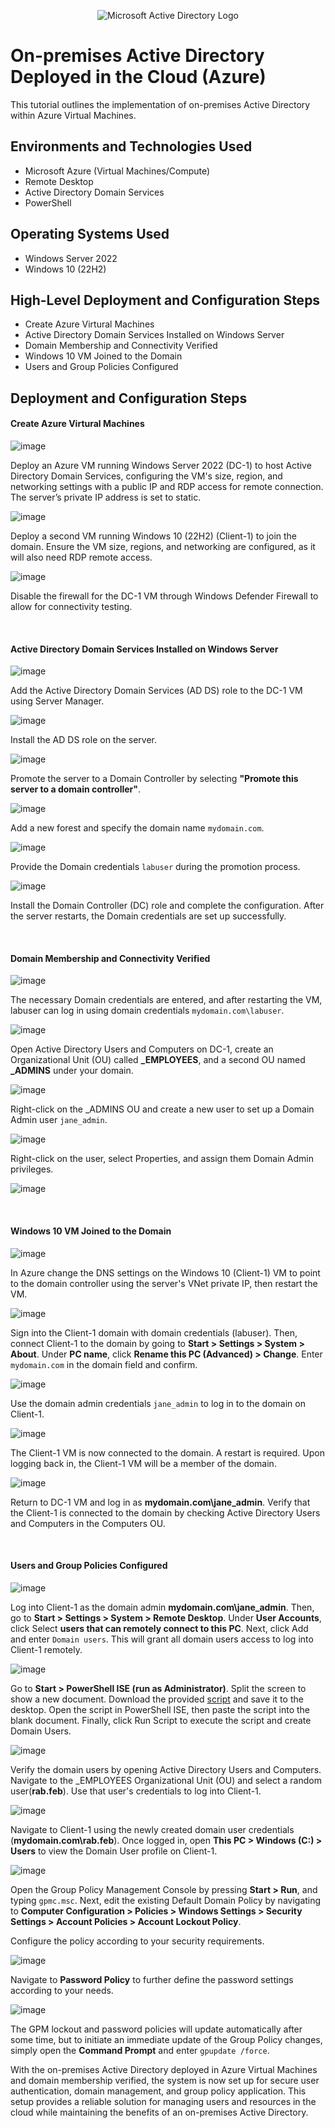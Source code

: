 <p align="center">
<img src="https://i.imgur.com/pU5A58S.png" alt="Microsoft Active Directory Logo"/>
</p>

<h1>On-premises Active Directory Deployed in the Cloud (Azure)</h1>
This tutorial outlines the implementation of on-premises Active Directory within Azure Virtual Machines.<br />


<h2>Environments and Technologies Used</h2>

- Microsoft Azure (Virtual Machines/Compute)
- Remote Desktop
- Active Directory Domain Services
- PowerShell

<h2>Operating Systems Used </h2>

- Windows Server 2022
- Windows 10 (22H2)

<h2>High-Level Deployment and Configuration Steps</h2>

- Create Azure Virtural Machines
- Active Directory Domain Services Installed on Windows Server
- Domain Membership and Connectivity Verified
- Windows 10 VM Joined to the Domain
- Users and Group Policies Configured

<h2>Deployment and Configuration Steps</h2>

<p>
<h4>Create Azure Virtural Machines</h4>

![image](https://github.com/user-attachments/assets/8b239299-f7ac-4348-902e-e3cbd1d6ed9a)

</p>
<p>
Deploy an Azure VM running Windows Server 2022 (DC-1) to host Active Directory Domain Services, configuring the VM's size, region, and networking settings with a public IP and RDP access for remote connection. The server’s private IP address is set to static.
</p>
<p>

![image](https://github.com/user-attachments/assets/eea8af42-6473-4bea-843c-564b83252a1c)

</p>
<p>
Deploy a second VM running Windows 10 (22H2) (Client-1) to join the domain. Ensure the VM size, regions, and networking are configured, as it will also need RDP remote access.
</p>
<p>



![image](https://github.com/user-attachments/assets/15e43c64-b58d-47a2-a226-a66067c63042)

</p>
<p>
Disable the firewall for the DC-1 VM through Windows Defender Firewall to allow for connectivity testing.
</p>
<p>


</p>
<br />

<p>
<h4>Active Directory Domain Services Installed on Windows Server</h4>

![image](https://github.com/user-attachments/assets/82f5b9b3-5704-4012-8e62-939b90ed2f0c)

</p>
<p>
Add the Active Directory Domain Services (AD DS) role to the DC-1 VM using Server Manager.
</p>
<p>

![image](https://github.com/user-attachments/assets/41268788-e34a-4630-9d5f-34dff5768552)

</p>
<p>
Install the AD DS role on the server.
</p>
<p>

![image](https://github.com/user-attachments/assets/cb4a2082-0350-413b-a9fa-5cb4587cf07c)

</p>
<p>
  
Promote the server to a Domain Controller by selecting **"Promote this server to a domain controller"**.
</p>
<p>

![image](https://github.com/user-attachments/assets/e873a841-e9dc-435f-b775-8faa1d502c97)

</p>
<p>
  
Add a new forest and specify the domain name `mydomain.com`.
</p>
<p>

![image](https://github.com/user-attachments/assets/4fffae21-eb50-4801-b13f-81d94f9b08d4)

</p>
<p>
  
Provide the Domain credentials `labuser` during the promotion process.
</p>
<p>
  
![image](https://github.com/user-attachments/assets/6b95c2e1-c5ad-458e-bc12-dc0f256dd50f)

</p>
<p>
Install the Domain Controller (DC) role and complete the configuration. After the server restarts, the Domain credentials are set up successfully.
</p>
<p>


</p>
<br />

<p>
<h4>Domain Membership and Connectivity Verified</h4>

![image](https://github.com/user-attachments/assets/61480065-cd96-4a0c-992a-50089eebac00)

</p>
<p>
  
The necessary Domain credentials are entered, and after restarting the VM, labuser can log in using domain credentials `mydomain.com\labuser`.
</p>
<p>

![image](https://github.com/user-attachments/assets/32353a93-c307-40d5-9cf9-08f148578a9b)

</p>
<p>
  
Open Active Directory Users and Computers on DC-1, create an Organizational Unit (OU) called **_EMPLOYEES**, and a second OU named **_ADMINS** under your domain.
</p>
<p>

![image](https://github.com/user-attachments/assets/3eb974b2-f424-4b90-b3ce-9226c368e68c)

</p>
<p>
  
Right-click on the _ADMINS OU and create a new user to set up a Domain Admin user `jane_admin`. 
</p>
<p>

![image](https://github.com/user-attachments/assets/2ab53e69-0d4d-4983-a306-0a36bf611175)

</p>
<p>
Right-click on the user, select Properties, and assign them Domain Admin privileges.
</p>
<p>

![image](https://github.com/user-attachments/assets/98f43f6d-8b5f-4a8b-973d-842b0800271d)  
 
</p>
<p>


</p>
<br />

<p>
<h4>Windows 10 VM Joined to the Domain</h4>

![image](https://github.com/user-attachments/assets/9c63196b-6db1-4628-997b-11a5bd618f74)

</p>
<p>
In Azure change the DNS settings on the Windows 10 (Client-1) VM to point to the domain controller using the server's VNet private IP, then restart the VM.
</p>
<p>

![image](https://github.com/user-attachments/assets/e50a1a76-92f9-4520-aadc-4aede8a30008)

</p>
<p>
  
Sign into the Client-1 domain with domain credentials (labuser). Then, connect Client-1 to the domain by going to **Start > Settings > System > About**. Under **PC name**, click **Rename this PC (Advanced) > Change**. Enter `mydomain.com` in the domain field and confirm. 
</p>
<p>

![image](https://github.com/user-attachments/assets/98f43f6d-8b5f-4a8b-973d-842b0800271d)

</p>
<p>
  
Use the domain admin credentials `jane_admin` to log in to the domain on Client-1.
</p>
<p>

![image](https://github.com/user-attachments/assets/7bd54faf-31b7-49c0-b2f3-10dc0c5b4eb8)

</p>
<p>
The Client-1 VM is now connected to the domain. A restart is required. Upon logging back in, the Client-1 VM will be a member of the domain.
</p>
<p>

![image](https://github.com/user-attachments/assets/41905e10-11ca-4502-9986-e3f5aa166a62)

</p>
<p>
  
Return to DC-1 VM and log in as **mydomain.com\jane_admin**. Verify that the Client-1 is connected to the domain by checking Active Directory Users and Computers in the Computers OU.
</p>
<p>


</p>
<br />

<p>

<h4>Users and Group Policies Configured</h4>


![image](https://github.com/user-attachments/assets/ea334f3f-332b-4208-834c-09eeac93253e)
</p>
<p>

Log into Client-1 as the domain admin **mydomain.com\jane_admin**. Then, go to **Start > Settings > System > Remote Desktop**. Under **User Accounts**, click Select **users that can remotely connect to this PC**. Next, click Add and enter `Domain users`. This will grant all domain users access to log into Client-1 remotely.
</p>
<p>

![image](https://github.com/user-attachments/assets/c4467ae6-1ed0-4a0e-9a09-1cac174643d9)

</p>
<p>
  
Go to **Start > PowerShell ISE (run as Administrator)**. Split the screen to show a new document. Download the provided [script](https://github.com/willianathompson/new-users-script) and save it to the desktop. Open the script in PowerShell ISE, then paste the script into the blank document. Finally, click Run Script to execute the script and create Domain Users.
</p>
<p>

![image](https://github.com/user-attachments/assets/2119f041-b2d0-49cb-8b86-252a8c2a7d4e)

</p>
<p>
  
Verify the domain users by opening Active Directory Users and Computers. Navigate to the _EMPLOYEES Organizational Unit (OU) and select a random user(**rab.feb**). Use that user's credentials to log into Client-1.
</p>
<p>

![image](https://github.com/user-attachments/assets/d45d00df-dbde-47d5-8120-5b6e789e0ff0)

</p>
<p>
  
Navigate to Client-1 using the newly created domain user credentials (**mydomain.com\rab.feb**). Once logged in, open **This PC > Windows (C:) > Users** to view the Domain User profile on Client-1.
</p>
<p>

![image](https://github.com/user-attachments/assets/6fbac9ba-07b6-41bb-a162-d3f093faea90)

</p>
<p>
  
Open the Group Policy Management Console by pressing **Start > Run**, and typing `gpmc.msc`.
Next, edit the existing Default Domain Policy by navigating to **Computer Configuration > Policies > Windows Settings > Security Settings > Account Policies > Account Lockout Policy**.

Configure the policy according to your security requirements. 
</p>
<p>

![image](https://github.com/user-attachments/assets/fee21f53-6e96-4372-a06a-724cfb03d8b3)
</p>
<p>

Navigate to **Password Policy** to further define the password settings according to your needs.
</p>
<p>

![image](https://github.com/user-attachments/assets/cf2bf5b1-a37e-43c3-8eeb-97ec01965357)

</p>
<p>
  
The GPM lockout and password policies will update automatically after some time, but to initiate an immediate update of the Group Policy changes, simply open the  **Command Prompt** and enter `gpupdate /force`.
<p>
</p>
With the on-premises Active Directory deployed in Azure Virtual Machines and domain membership verified, the system is now set up for secure user authentication, domain management, and group policy application. This setup provides a reliable solution for managing users and resources in the cloud while maintaining the benefits of an on-premises Active Directory.
</p>
<p>
